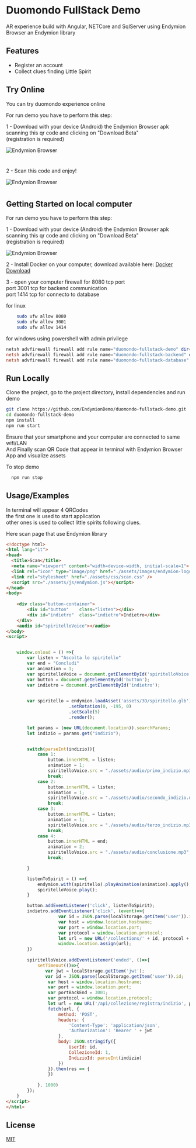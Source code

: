 
# Duomondo FullStack Demo

AR experience build with Angular, NETCore and SqlServer using Endymion Browser an Endymion library



## Features

- Register an account
- Collect clues finding Little Spirit

## Try Online

You can try duomondo experience online

For run demo you have to perform this step:   

1 - Download with your device (Android) the Endymion Browser apk scanning this qr code and clicking on "Download Beta"        
    (registration is required)   

![Endymion Browser](https://endymion.tech/endymion-address-qrcode-300x300.png)    

#
#
#

2 - Scan this code and enjoy!       

![Endymion Browser](https://endymion.tech/qr-code-address/duomondo-fullstack-demo-300x300.png) 



#
#
#
## Getting Started on local computer

For run demo you have to perform this step:   

1 - Download with your device (Android) the Endymion Browser apk scanning this qr code and clicking on "Download Beta"        
    (registration is required)   

![Endymion Browser](https://endymion.tech/endymion-address-qrcode-300x300.png)      



2 - Install Docker on your computer, download available here: [Docker Download](https://docs.docker.com/desktop/)

3 - open your computer firewall for 8080 tcp port   
        port 3001 tcp for backend communication     
        port 1414 tcp for connecto to database

for linux
```bash
    sudo ufw allow 8080
    sudo ufw allow 3001
    sudo ufw allow 1414
```
for windows using powershell with admin privilege
```powershell
netsh advfirewall firewall add rule name="duomondo-fullstack-demo" dir=in action=allow protocol=TCP localport=8080
netsh advfirewall firewall add rule name="duomondo-fullstack-backend" dir=in action=allow protocol=TCP localport=3001
netsh advfirewall firewall add rule name="duomondo-fullstack-database" dir=in action=allow protocol=TCP localport=1414
```
    
## Run Locally

Clone the project, go to the project directory, install dependencies and run demo

```bash
git clone https://github.com/EndymionDemo/duomondo-fullstack-demo.git
cd duomondo-fullstack-demo    
npm install   
npm run start   

```
Ensure that your smartphone and your computer are connected to same wifi/LAN        
And Finally scan QR Code that appear in terminal with Endymion Browser App and visualize assets


To stop demo    

```bash
  npm run stop
```

## Usage/Examples
In terminal will appear 4 QRCodes       
the first one is used to start application      
other ones is used to collect little spirits following clues.  

Here scan page that use Endymion library
```html
<!doctype html>
<html lang="it">
<head>
  <title>Scan</title>
  <meta name="viewport" content="width=device-width, initial-scale=1">
  <link rel="icon" type="image/png" href="./assets/images/endymion-logo.png">
  <link rel="stylesheet" href="./assets/css/scan.css" />
  <script src="./assets/js/endymion.js"></script>
</head>
<body>
       
    <div class="button-container">
        <div id="button"    class="listen"></div>
        <div id="indietro"  class="indietro">Indietro</div>
    </div>
    <audio id="spiritelloVoice"></audio>
</body>
<script>


    window.onload = () =>{
        var listen = "Ascolta lo spiritello"
        var end = "Concludi"
        var animation = 1;
        var spiritelloVoice = document.getElementById('spiritelloVoice');
        var button = document.getElementById('button');
        var indietro = document.getElementById('indietro');

        
        var spiritello = endymion.loadAsset('assets/3D/spiritello.glb')
                        .setRotation(0, -195, 0)
                        .setScale(5)
                        .render();

        let params = (new URL(document.location)).searchParams;
        let indizio = params.get("indizio");


        switch(parseInt(indizio)){
            case 1:
                button.innerHTML = listen;
                animation = 1;
                spiritelloVoice.src = "./assets/audio/primo_indizio.mp3";
                break;
            case 2:
                button.innerHTML = listen;
                animation = 1;
                spiritelloVoice.src = "./assets/audio/secondo_indizio.mp3";
                break;
            case 3:
                button.innerHTML = listen;
                animation = 1;
                spiritelloVoice.src = "./assets/audio/terzo_indizio.mp3";
                break;
            case 4:
                button.innerHTML = end;
                animation = 2;
                spiritelloVoice.src = "./assets/audio/conclusione.mp3";
                break;

        }

        listenToSpirit = () =>{
            endymion.with(spiritello).playAnimation(animation).apply();
            spiritelloVoice.play();
        }

        button.addEventListener('click', listenToSpirit);
        indietro.addEventListener('click', (event)=>{
                    var id = JSON.parse(localStorage.getItem('user')).id;
                    var host = window.location.hostname;
                    var port = window.location.port;
                    var protocol = window.location.protocol;
                    let url = new URL('/collections/' + id, protocol + host + ':' + port);
                    window.location.assign(url);
        })
        
        spiritelloVoice.addEventListener('ended', ()=>{
            setTimeout(()=>{
               var jwt = localStorage.getItem('jwt');
               var id = JSON.parse(localStorage.getItem('user')).id;
                var host = window.location.hostname;
                var port = window.location.port;
                var portBackEnd = 3001;
                var protocol = window.location.protocol;
                let url = new URL('/api/collezione/registra/indizio', protocol + host + ':' + portBackEnd);
                fetch(url, {
                    method: 'POST',
                    headers: {
                        'Content-Type': 'application/json',
                        'Authorization': 'Bearer ' + jwt
                    },
                    body: JSON.stringify({
                        UserId: id,
                        CollezioneId: 1,
                        IndizioId: parseInt(indizio)
                    })
                }).then(res => {
                })
                
            }, 1000)
        });
    }
</script>
</html>
```

## License

[MIT](https://choosealicense.com/licenses/mit/)


